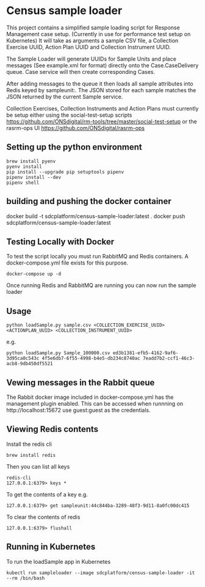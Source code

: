# Census sample loader
This project contains a simplified sample loading script for Response Management case setup. (Currently in use for performance test setup on Kubernetes) It will take as arguments a sample CSV file, a Collection Exercise UUID, Action Plan UUID and Collection Instrument UUID.

The Sample Loader will generate UUIDs for Sample Units and place messages (See example.xml for format) directly onto the Case.CaseDelivery queue. Case service will then create corresponding Cases.

After adding messages to the queue it then loads all sample attributes into Redis keyed by sampleunit:<UUID>. The JSON stored for each sample matches the JSON returned by the current Sample service.
  
Collection Exercises, Collection Instruments and Action Plans must currently be setup either using the social-test-setup scripts https://github.com/ONSdigital/rm-tools/tree/master/social-test-setup or the rasrm-ops UI https://github.com/ONSdigital/rasrm-ops



## Setting up the python environment
```
brew install pyenv
pyenv install
pip install --upgrade pip setuptools pipenv
pipenv install --dev
pipenv shell
```

## building and pushing the docker container
docker build -t sdcplatform/census-sample-loader:latest .
docker push sdcplatform/census-sample-loader:latest

## Testing Locally with Docker
To test the script locally you must run RabbitMQ and Redis containers. A docker-compose.yml file exists for this purpose.

```
docker-compose up -d
```

Once running Redis and RabbitMQ are running you can now run the sample loader

## Usage
```
python loadSample.py sample.csv <COLLECTION_EXERCISE_UUID> <ACTIONPLAN_UUID> <COLLECTION_INSTRUMENT_UUID>
```
e.g.
```
python loadSample.py Sample_100000.csv ed3b1381-efb5-4162-9af6-3d95ca0c543c 4f5e6db7-6f55-4998-b4e5-db234c8740ac 7eadd7b2-ccf1-46c3-acb8-9db450df5521
```

## Vewing messages in the Rabbit queue
The Rabbit docker image included in docker-compose.yml has the management plugin enabled. This can be accessed when runnning on http://localhost:15672 use guest:guest as the credentials.

## Viewing Redis contents
Install the redis cli 
```
brew install redis
```
Then you can list all keys
```
redis-cli
127.0.0.1:6379> keys *
```
To get the contents of a key e.g.
```
127.0.0.1:6379> get sampleunit:44c844ba-3289-48f3-9d11-8a0fc00dc415
```
To clear the contents of redis
```
127.0.0.1:6379> flushall
```

## Running in Kubernetes
To run the loadSample app in Kubernetes 

```
kubectl run sampleloader --image sdcplatform/census-sample-loader -it --rm /bin/bash
```

